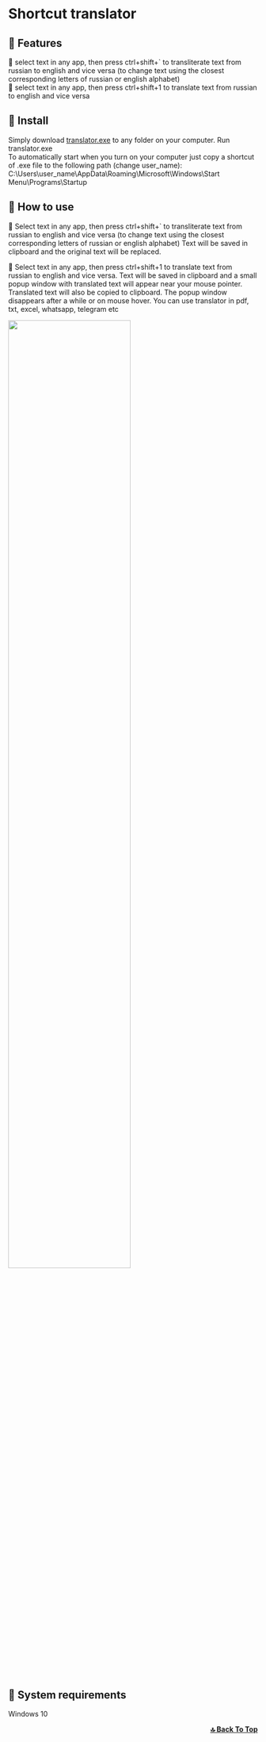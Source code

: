 # Shortcut translator


## 🔷 Features

🔹 select text in any app, then press ctrl+shift+` to transliterate text from russian to english and vice versa
(to change text using the closest corresponding letters of russian or english alphabet)  
🔹 select text in any app, then press ctrl+shift+1 to translate text from russian to english and vice versa

## 🔷 Install
Simply download [translator.exe](https://github.com/pandabyxanda/shortcut-translator/blob/55e8a6165ef2193222c45071fa39c52658e69f3b/shortcut%20translator/translator.exe) to any folder on your computer. Run translator.exe   
To automatically start when you turn on your computer just copy a shortcut of .exe file to the following 
path (change user_name): C:\Users\user_name\AppData\Roaming\Microsoft\Windows\Start Menu\Programs\Startup  

## 🔷 How to use
🔹 Select text in any app, then press ctrl+shift+` to transliterate text from russian to english and vice versa
(to change text using the closest corresponding letters of russian or english alphabet) 
Text will be saved in clipboard and the original text will be replaced.  

🔹 Select text in any app, then press ctrl+shift+1 to translate text from russian to english and vice versa.
Text will be saved in clipboard and a small popup window with translated text will appear near your mouse pointer. 
Translated text will also be copied to clipboard. The popup window disappears after a while or on mouse hover. 
You can use translator in pdf, txt, excel, whatsapp, telegram etc

<img src="https://user-images.githubusercontent.com/110741053/216773022-52ff9343-19a6-4cd6-963a-b0993bf305b2.png" width=70% >

## 🔷 System requirements
Windows 10  
<div align="right">
  <b><a href="#Shortcut-translator">🔝 Back To Top</a></b>
</div>
